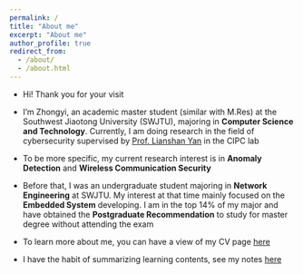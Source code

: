 ```yaml
---
permalink: /
title: "About me"
excerpt: "About me"
author_profile: true
redirect_from: 
  - /about/
  - /about.html
---
```


 
* Hi! Thank you for your visit

* I’m Zhongyi, an academic master student (similar with M.Res) at the Southwest Jiaotong University (SWJTU), majoring in **Computer Science and Technology**. Currently, I am doing research in the field of cybersecurity supervised by [Prof. Lianshan Yan](https://faculty.swjtu.edu.cn/yanlianshan/en/index.htm) in the CIPC lab

* To be more specific, my current research interest is in **Anomaly Detection** and **Wireless Communication Security**

* Before that, I was an undergraduate student majoring in **Network Engineering** at SWJTU. My interest at that time mainly focused on the **Embedded System** developing. I am in the top 14% of my major and have obtained the **Postgraduate Recommendation** to study for master degree without attending the exam

* To learn more about me, you can have a view of my CV page [here](/cv)

* I have the habit of summarizing learning contents, see my notes [here](/notes)
